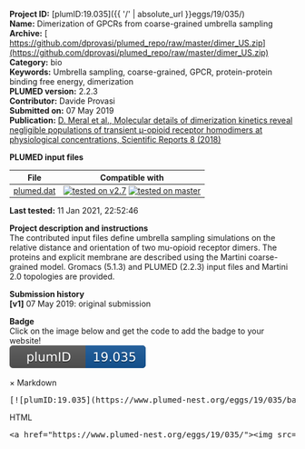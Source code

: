 **Project ID:** [plumID:19.035]({{ '/' | absolute_url }}eggs/19/035/)  
**Name:**  Dimerization of GPCRs from coarse-grained umbrella sampling  
**Archive:** [ https://github.com/dprovasi/plumed_repo/raw/master/dimer_US.zip](https://github.com/dprovasi/plumed_repo/raw/master/dimer_US.zip)  
**Category:**  bio  
**Keywords:**  Umbrella sampling, coarse-grained, GPCR, protein-protein binding free energy, dimerization  
**PLUMED version:**  2.2.3  
**Contributor:**  Davide Provasi  
**Submitted on:** 07 May 2019  
**Publication:** [D. Meral et al., Molecular details of dimerization kinetics reveal negligible populations of transient µ-opioid receptor homodimers at physiological concentrations, Scientific Reports 8 (2018)](http://dx.doi.org/10.1038/s41598-018-26070-8)  
  
**PLUMED input files**  
  
| File     | Compatible with |  
|:--------:|:--------:|  
| [plumed.dat](./data/plumed.dat.md) |  [![tested on v2.7](https://img.shields.io/badge/v2.7-passing-green.svg)](data/plumed.dat.plumed.stderr) [![tested on master](https://img.shields.io/badge/master-passing-green.svg)](data/plumed.dat.plumed_master.stderr) |  
  
**Last tested:**  11 Jan 2021, 22:52:46
  
**Project description and instructions**  
The contributed input files define umbrella sampling simulations on the relative distance and orientation of two mu-opioid receptor dimers. The proteins and explicit membrane are described using the Martini coarse-grained model. Gromacs (5.1.3) and PLUMED (2.2.3) input files and Martini 2.0 topologies are provided.

  
**Submission history**  
**[v1]** 07 May 2019: original submission  
  
**Badge**  
Click on the image below and get the code to add the badge to your website!  
<img src="./badge.svg" alt="plumeDnest:19.035" id="myBtn" class="badge">
<div id="myModal" class="modal">
  <div class="modal-content">
    <span class="close">&times;</span>
    Markdown<pre>[![plumID:19.035](https://www.plumed-nest.org/eggs/19/035/badge.svg)](https://www.plumed-nest.org/eggs/19/035/)</pre>
    HTML<pre>&lt;a href="https://www.plumed-nest.org/eggs/19/035/"&gt;&lt;img src="https://www.plumed-nest.org/eggs/19/035/badge.svg" alt="plumID:19.035"&gt;&lt;/a&gt;</pre>
  </div>
</div>
